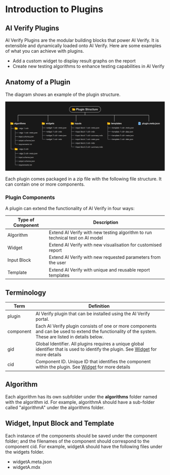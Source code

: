 # Introduction to Plugins

## AI Verify Plugins

AI Verify Plugins are the modular building blocks that power AI Verify. It is extensible and dynamically loaded onto AI Verify. Here are some examples of what you can achieve with plugins.

- Add a custom widget to display result graphs on the report
- Create new testing algorithms to enhance testing capabilities in AI Verify

## Anatomy of a Plugin

The diagram shows an example of the plugin structure.

![Anatomy of a Plugin](../images/plugin_structure.png)

Each plugin comes packaged in a zip file with the following file structure. It can contain one or more components.

### Plugin Components

A plugin can extend the functionality of AI Verify in four ways:

| Type of Component | Description |
| ---- | ---------- |
| Algorithm | Extend AI Verify with new testing algorithm to run technical test on AI model |
| Widget | Extend AI Verify with new visualisation for customised report |
| Input Block | Extend AI Verify with new requested parameters from the user | 
| Template | Extend AI Verify with unique and reusable report templates |


## Terminology

| Term | Definition |
| ---- | ---------- |
| plugin | AI Verify plugin that can be installed using the AI Verify portal. |
| component | Each AI Verify plugin consists of one or more components and can be used to extend the functionality of the system. These are listed in details below. |
| gid | Global Identifier. All plugins requires a unique global identifier that is used to identify the plugin. See [Widget](../plugins/widget/Widget.md) for more details |
| cid | Component ID. Unique ID that identifies the component within the plugin. See [Widget](../plugins/widget/Widget.md) for more details |

## Algorithm

Each algorithm has its own subfolder under the **algorithms** folder named with the algorithm id. For example, algorithmA should have a sub-folder called "algorithmA" under the algorithms folder.

## Widget, Input Block and Template

Each instance of the components should be saved under the component folder; and the filenames of the component should correspond to the component cid. For example, widgetA should have the following files under the widgets folder.

* widgetA.meta.json
* widgetA.mdx

